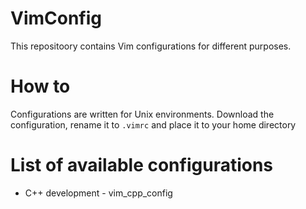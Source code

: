 # VimConfig
This repositoory contains Vim configurations for different purposes.

# How to
Configurations are written for Unix environments.
Download the configuration, rename it to `.vimrc` and place it to your home directory

# List of available configurations
* C++ development - vim_cpp_config
